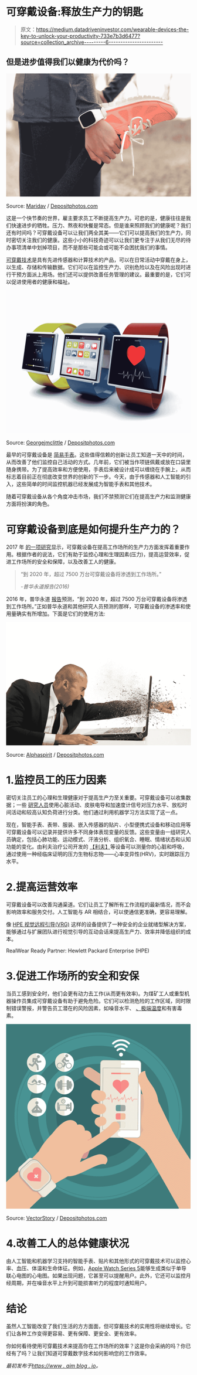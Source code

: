 # 可穿戴设备:释放生产力的钥匙

> 原文：<https://medium.datadriveninvestor.com/wearable-devices-the-key-to-unlock-your-productivity-733e7b3d6477?source=collection_archive---------6----------------------->

## 但是进步值得我们以健康为代价吗？

![](img/88cee60896d62d82aecbeb52a08fd059.png)

Source: [Maridav](https://depositphotos.com/portfolio-2069237.html) / [Depositphotos.com](http://www.depositphotos.com)

这是一个快节奏的世界，雇主要求员工不断提高生产力。可悲的是，健康往往是我们快速进步的牺牲。压力、熬夜和快餐是常态。但是谁来照顾我们的健康呢？我们还有时间吗？可穿戴设备可以让我们两全其美——它们可以提高我们的生产力，同时密切关注我们的健康。这些小小的科技奇迹可以让我们更专注于从我们无尽的待办事项清单中划掉项目，而不是那些可能会或可能不会困扰我们的事情。

[可穿戴技术](https://www.sciencedirect.com/science/article/pii/S0003687018306094#bib12)是具有先进传感器和计算技术的产品，可以在日常活动中穿戴在身上，以生成、存储和传输数据。它们可以在监控生产力、识别危险以及在风险出现时进行干预方面派上用场。他们还可以提供改善任务管理的建议。最重要的是，它们可以促进使用者的健康和福祉。

![](img/9510cff166544d6550c6c5875fdb3163.png)

Source: [Georgejmclittle](https://depositphotos.com/portfolio-1607243.html) / [Depositphotos.com](http://www.depositphotos.com)

最早的可穿戴设备是 [](https://www.google.com/url?q=https://www.google.com/url?q%3Dhttps://www.ncbi.nlm.nih.gov/pmc/articles/PMC6278615/%2523ref6%26sa%3DD%26ust%3D1602110552046000%26usg%3DAOvVaw2h4J34JKAJ6HUnr-ISmu8J&sa=D&ust=1602110555863000&usg=AOvVaw3iuXOGW42dfKzSLpiKBbQ0) [简易手表](https://www.ncbi.nlm.nih.gov/pmc/articles/PMC6278615/#ref6)。这些值得信赖的创新让员工知道一天中的时间，从而改善了他们监控自己活动的方式。几年前，它们被当作项链佩戴或放在口袋里随身携带。为了提高效率和方便使用，手表后来被设计成可以缠绕在手腕上，从而标志着目前正在彻底改变世界的创新的下一步。今天，由于传感器和人工智能的引入，这些简单的时间监控机器已经发展成为智能手表和其他技术。

随着可穿戴设备从各个角度冲击市场，我们不禁预测它们在提高生产力和监测健康方面将扮演的角色。

# 可穿戴设备到底是如何提升生产力的？

2017 年 [](https://www.google.com/url?q=https://www.google.com/url?q%3Dhttps://www.researchgate.net/publication/318426626_The_Use_of_Wearable_Devices_in_the_Workplace_-_A_Systematic_Literature_Review%26sa%3DD%26ust%3D1602110552047000%26usg%3DAOvVaw0tU3Mqr2_W8r9NusdP7Svg&sa=D&ust=1602110555865000&usg=AOvVaw1av9OaR6hpjGBoPJ48PHw8) [的一项研究](https://www.researchgate.net/publication/318426626_The_Use_of_Wearable_Devices_in_the_Workplace_-_A_Systematic_Literature_Review)显示，可穿戴设备在提高工作场所的生产力方面发挥着重要作用。根据作者的说法，它们有助于监控心理和生理因素(压力)，提高运营效率，促进工作场所的安全和保障，以及改善工人的健康。

> “到 2020 年，超过 7500 万台可穿戴设备将渗透到工作场所。”
> 
> *-普华永道报告(2016)*

2016 年，普华永道 [](https://www.google.com/url?q=https://www.google.com/url?q%3Dhttps://www.pwc.com/us/en/industry/entertainment-media/publications/consumer-intelligence-series.html%26sa%3DD%26ust%3D1602110552048000%26usg%3DAOvVaw0CUCAfww9gbKdXuRMuHwyg&sa=D&ust=1602110555866000&usg=AOvVaw0_WEwOu9ewaI3bP8TQBSJY) [报告](https://www.pwc.com/us/en/services/consulting/library/consumer-intelligence-series.html)预测，“到 2020 年，超过 7500 万台可穿戴设备将渗透到工作场所。”正如普华永道和其他研究人员预测的那样，可穿戴设备的渗透率和使用量确实有所增加。下面是它们的使用方法:

![](img/f739ee73482b95dc936a8b36aa69564b.png)

Source: [Alphaspirit](https://depositphotos.com/portfolio-1001201.html) / [Depositphotos.com](http://www.depositphotos.com)

# 1.监控员工的压力因素

密切关注员工的心理和生理健康对于提高生产力至关重要。可穿戴设备可以收集数据；一些 [](https://www.google.com/url?q=https://www.google.com/url?q%3Dhttps://www.ncbi.nlm.nih.gov/pmc/articles/PMC6515276/%26sa%3DD%26ust%3D1602110552048000%26usg%3DAOvVaw0MefndkzXEIpgQak5PgXkQ&sa=D&ust=1602110555867000&usg=AOvVaw3w1z0vrUs1LmXc8Vx3VH97) [研究人员](https://www.ncbi.nlm.nih.gov/pmc/articles/PMC6515276/)使用心脏活动、皮肤电导和加速度计信号对压力水平、放松时间活动和较高认知负荷进行分类。他们通过利用机器学习方法实现了这一点。

现在，智能手表、表带、服装、嵌入传感器的贴片、小型便携式设备和移动应用等可穿戴设备可以记录并提供许多不同身体表现变量的反馈。这些变量由一组研究人员确定，包括心肺功能、运动模式、汗液分析、组织氧合、睡眠、情绪状态和认知功能的变化。由利夫治疗公司开发的 [](https://www.google.com/url?q=https://www.google.com/url?q%3Dhttps://www.wearable-technologies.com/2018/11/these-smart-patches-monitor-your-stress-to-help-you-lead-a-happier-healthier-life/%26sa%3DD%26ust%3D1602110552049000%26usg%3DAOvVaw1qwea1K3r-RAjwlCwK0bpQ&sa=D&ust=1602110555869000&usg=AOvVaw1vqBV2BlCo79bx1eOvB_X_) [【利夫】](https://www.getlief.com/)等设备可以测量你的心脏和呼吸，通过使用一种经临床证明的压力生物标志物——心率变异性(HRV)，实时跟踪压力水平。

# 2.提高运营效率

可穿戴设备可以改善沟通渠道。它们让员工了解所有工作流程的最新情况，而不会影响效率和服务交付。人工智能与 AR 相结合，可以使通信更准确，更容易理解。

像 [](https://www.google.com/url?q=https://www.google.com/url?q%3Dhttps://www.myroom.hpe.com/VRG%26sa%3DD%26ust%3D1602110552050000%26usg%3DAOvVaw1yHzH0DINB7pqm8BJoZSJ8&sa=D&ust=1602110555870000&usg=AOvVaw2ZcUAGOnaap05xixu_Wwpk) [HPE 视觉远程引导(VRG)](https://www.myroom.hpe.com/VRG) 这样的设备提供了一种安全的企业就绪型解决方案，能够通过与扩展团队进行视觉引导的互动会话来提高生产力、效率并降低组织的成本。

RealWear Ready Partner: Hewlett Packard Enterprise (HPE)

# 3.促进工作场所的安全和安保

当员工感到安全时，他们会更有动力去工作(从而更有效率)。为煤矿工人或重型机器操作员集成可穿戴设备有助于避免危险。它们可以检测危险的工作区域，同时限制错误警报，并警告员工潜在的风险因素，如噪音水平、 [](https://www.google.com/url?q=https://www.google.com/url?q%3Dhttps://www.sciencedirect.com/science/article/pii/S0160412018329799%26sa%3DD%26ust%3D1602110552051000%26usg%3DAOvVaw0QPk0jU--h0KVoypiJvrSq&sa=D&ust=1602110555871000&usg=AOvVaw317hoPEhbPexfXg1yyLN4Q) [、极端温度](https://www.sciencedirect.com/science/article/pii/S0160412018329799)和有害毒素。

![](img/8a7ec7f56cf783eebbcd80dceb8205ba.png)

Source: [VectorStory](https://depositphotos.com/portfolio-4038693.html) / [Depositphotos.com](http://www.depositphotos.com)

# 4.改善工人的总体健康状况

由人工智能和机器学习支持的智能手表、贴片和其他形式的可穿戴技术可以监控心率、血压、体温和生命体征。例如，[Apple Watch Series 5](https://www.apple.com/watch/)能够生成类似于单导联心电图的心电图。如果出现问题，它甚至可以提醒用户。此外，它还可以监控月经周期，并在噪音水平上升到可能损害听力的程度时通知用户。

# 结论

虽然人工智能改变了我们生活的方方面面，但可穿戴技术的实用性将继续增长。它们让各种工作变得更容易、更有保障、更安全、更有效率。

你如何看待使用可穿戴技术来提高你在工作场所的效率？这是你会采纳的吗？你已经有了吗？让我们知道可穿戴数字技术如何影响您的工作效率。

*最初发布于*[*https://www . aim blog . io*](https://www.aimblog.io/2020/10/19/wearable-devices-the-key-to-unlock-your-productivity/)*。*